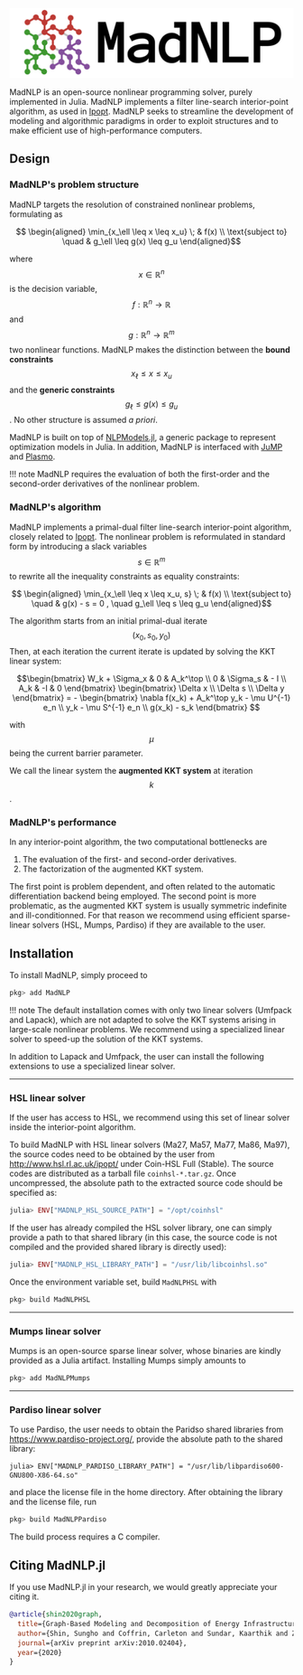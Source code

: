 ![Logo](logo-full.svg)

MadNLP is an open-source nonlinear programming solver,
purely implemented in Julia. MadNLP implements a filter line-search
interior-point algorithm, as used in [Ipopt](https://github.com/coin-or/Ipopt). MadNLP
seeks to streamline the development of modeling and algorithmic paradigms in
order to exploit structures and to make efficient use of high-performance computers.


## Design

### MadNLP's problem structure
MadNLP targets the resolution of constrained nonlinear problems,
formulating as
```math
  \begin{aligned}
    \min_{x_\ell \leq x \leq x_u} \; & f(x) \\
    \text{subject to} \quad & g_\ell \leq g(x) \leq g_u
  \end{aligned}
```
where $$x \in \mathbb{R}^n$$ is the decision variable, $$f: \mathbb{R}^n \to \mathbb{R}$$
and $$g: \mathbb{R}^n \to \mathbb{R}^m$$ two nonlinear functions.
MadNLP makes the distinction between the **bound constraints** $$x_\ell \leq x \leq x_u$$
and the **generic constraints** $$g_\ell \leq g(x) \leq g_u$$.
No other structure is assumed _a priori_.

MadNLP is built on top of [NLPModels.jl](https://github.com/JuliaSmoothOptimizers/NLPModels.jl/),
a generic package to represent optimization models in Julia. In addition,
MadNLP is interfaced with [JuMP](https://github.com/jump-dev/JuMP.jl) and
[Plasmo](https://github.com/zavalab/Plasmo.jl).

!!! note
    MadNLP requires the evaluation of both the first-order and the second-order
    derivatives of the nonlinear problem.


### MadNLP's algorithm

MadNLP implements a primal-dual filter line-search interior-point algorithm,
closely related to [Ipopt](https://github.com/coin-or/Ipopt).
The nonlinear problem is reformulated in standard form by introducing
a slack variables $$s \in \mathbb{R}^m$$ to rewrite all the inequality
constraints as equality constraints:
```math
  \begin{aligned}
    \min_{x_\ell \leq x \leq x_u, s} \; & f(x) \\
    \text{subject to} \quad & g(x) - s = 0 , \quad g_\ell \leq s \leq g_u
  \end{aligned}
```

The algorithm starts from an initial primal-dual iterate $$(x_0, s_0, y_0)$$
Then, at each iteration the current iterate is updated by solving the
KKT linear system:
```math
\begin{bmatrix}
    W_k + \Sigma_x & 0 & A_k^\top \\
    0 & \Sigma_s & - I \\
    A_k & -I & 0
\end{bmatrix}
\begin{bmatrix}
    \Delta x \\ \Delta s \\ \Delta y
\end{bmatrix}
=
-
\begin{bmatrix}
    \nabla f(x_k) + A_k^\top y_k - \mu U^{-1} e_n \\
    y_k - \mu S^{-1} e_n \\
    g(x_k) - s_k
\end{bmatrix}

```
with $$\mu$$ being the current barrier parameter.

We call the linear system the **augmented KKT system** at iteration $$k$$.


### MadNLP's performance
In any interior-point algorithm, the two computational bottlenecks are
1. The evaluation of the first- and second-order derivatives.
2. The factorization of the augmented KKT system.

The first point is problem dependent, and often related to the
automatic differentiation backend being employed.
The second point is more problematic, as the augmented KKT system
is usually symmetric indefinite and ill-conditionned.
For that reason we recommend using efficient sparse-linear solvers
(HSL, Mumps, Pardiso) if they are available to the user.


## Installation
To install MadNLP, simply proceed to
```julia
pkg> add MadNLP

```

!!! note
    The default installation comes with only two linear solvers
    (Umfpack and Lapack), which are not adapted to solve the KKT systems
    arising in large-scale nonlinear problems.
    We recommend using a specialized linear solver to speed-up the solution of
    the KKT systems.

In addition to Lapack and Umfpack, the user can install the following extensions to
use a specialized linear solver.

---
### HSL linear solver
If the user has access to HSL, we recommend using this set of linear
solver inside the interior-point algorithm.

To build MadNLP with HSL linear solvers (Ma27, Ma57, Ma77, Ma86, Ma97), the
source codes need to be obtained by the user from
<http://www.hsl.rl.ac.uk/ipopt/> under Coin-HSL Full (Stable). The source
codes are distributed as a tarball file `coinhsl-*.tar.gz`. Once
uncompressed, the absolute path to the extracted source code should be specified as:
```julia
julia> ENV["MADNLP_HSL_SOURCE_PATH"] = "/opt/coinhsl"
```

If the user has already compiled the HSL solver library, one can
simply provide a path to that shared library (in this case, the source code is
not compiled and the provided shared library is directly used):
```julia
julia> ENV["MADNLP_HSL_LIBRARY_PATH"] = "/usr/lib/libcoinhsl.so"
```

Once the environment variable set, build `MadNLPHSL` with
```julia
pkg> build MadNLPHSL
```

---
### Mumps linear solver

Mumps is an open-source sparse linear solver, whose binaries are kindly
provided as a Julia artifact.
Installing Mumps simply amounts to
```julia
pkg> add MadNLPMumps
```

---
### Pardiso linear solver

To use Pardiso, the user needs to obtain the Paridso shared libraries from
<https://www.pardiso-project.org/>, provide the absolute path to the shared library:
```
julia> ENV["MADNLP_PARDISO_LIBRARY_PATH"] = "/usr/lib/libpardiso600-GNU800-X86-64.so"
```
and place the license file in the home directory.
After obtaining the library and the license file, run
```julia
pkg> build MadNLPPardiso
```

The build process requires a C compiler.


## Citing MadNLP.jl
If you use MadNLP.jl in your research, we would greatly appreciate your citing it.

```bibtex
@article{shin2020graph,
  title={Graph-Based Modeling and Decomposition of Energy Infrastructures},
  author={Shin, Sungho and Coffrin, Carleton and Sundar, Kaarthik and Zavala, Victor M},
  journal={arXiv preprint arXiv:2010.02404},
  year={2020}
}
```
